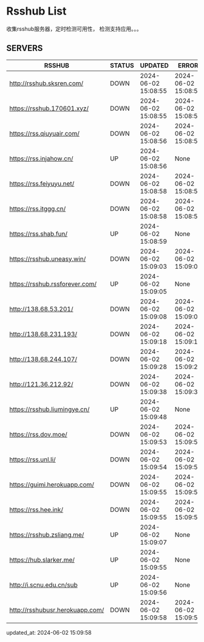 # Rsshub List

收集rsshub服务器，定时检测可用性， 检测支持应用。。。


## SERVERS

|  RSSHUB   | STATUS  | UPDATED  | ERROR  | TWITTER |  
|  ----  | ----  | ----  | ----  | ---- |  
| http://rsshub.sksren.com/ | DOWN | 2024-06-02 15:08:55 | 2024-06-02 15:08:55 |  
| https://rsshub.170601.xyz/ | DOWN | 2024-06-02 15:08:55 | 2024-06-02 15:08:55 |  
| https://rss.qiuyuair.com/ | DOWN | 2024-06-02 15:08:56 | 2024-06-02 15:08:56 |  
| https://rss.injahow.cn/ | UP | 2024-06-02 15:08:56 | None ||  
| https://rss.feiyuyu.net/ | DOWN | 2024-06-02 15:08:58 | 2024-06-02 15:08:58 |  
| https://rss.itggg.cn/ | DOWN | 2024-06-02 15:08:58 | 2024-06-02 15:08:58 |  
| https://rss.shab.fun/ | UP | 2024-06-02 15:08:59 | None ||  
| https://rsshub.uneasy.win/ | DOWN | 2024-06-02 15:09:03 | 2024-06-02 15:09:03 |  
| https://rsshub.rssforever.com/ | UP | 2024-06-02 15:09:05 | None ||  
| http://138.68.53.201/ | DOWN | 2024-06-02 15:09:08 | 2024-06-02 15:09:08 |  
| http://138.68.231.193/ | DOWN | 2024-06-02 15:09:18 | 2024-06-02 15:09:18 |  
| http://138.68.244.107/ | DOWN | 2024-06-02 15:09:28 | 2024-06-02 15:09:28 |  
| http://121.36.212.92/ | DOWN | 2024-06-02 15:09:38 | 2024-06-02 15:09:38 |  
| https://rsshub.liumingye.cn/ | UP | 2024-06-02 15:09:48 | None ||  
| https://rss.dov.moe/ | DOWN | 2024-06-02 15:09:53 | 2024-06-02 15:09:53 |  
| https://rss.unl.li/ | DOWN | 2024-06-02 15:09:54 | 2024-06-02 15:09:54 |  
| https://guimi.herokuapp.com/ | DOWN | 2024-06-02 15:09:55 | 2024-06-02 15:09:55 |  
| https://rss.hee.ink/ | DOWN | 2024-06-02 15:09:55 | 2024-06-02 15:09:55 |  
| https://rsshub.zsliang.me/ | UP | 2024-06-02 15:09:07 | None |OK|  
| https://hub.slarker.me/ | UP | 2024-06-02 15:09:55 | None ||  
| http://i.scnu.edu.cn/sub | UP | 2024-06-02 15:09:56 | None ||  
| http://rsshubusr.herokuapp.com/ | DOWN | 2024-06-02 15:09:58 | 2024-06-02 15:09:58 |  
  

updated_at: 2024-06-02 15:09:58  
